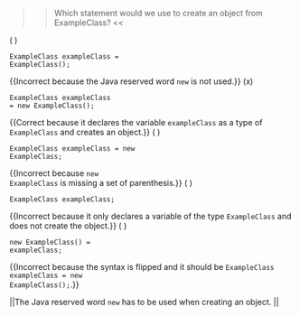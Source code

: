 >>Which statement would we use to create an object from ExampleClass? <<

( ) <pre><code>ExampleClass exampleClass = ExampleClass();</code></pre> {{Incorrect because the Java reserved word <code>new</code> is not used.}}
(x) <pre><code>ExampleClass exampleClass = new ExampleClass();</code></pre> {{Correct because it declares the variable <code>exampleClass</code> as a type of <code>ExampleClass</code> and creates an object.}}
( ) <pre><code>ExampleClass exampleClass = new ExampleClass;</code></pre>{{Incorrect because <code>new ExampleClass</code> is missing a set of parenthesis.}}
( ) <pre><code>ExampleClass exampleClass;</code></pre>{{Incorrect because it only declares a variable of the type <code>ExampleClass</code> and does not create the object.}}
( ) <pre><code>new ExampleClass() = exampleClass;</code></pre>{{Incorrect because the syntax is flipped and it should be <code>ExampleClass exampleClass = new ExampleClass();</code>.}}

||The Java reserved word <code>new</code> has to be used when creating an object. ||